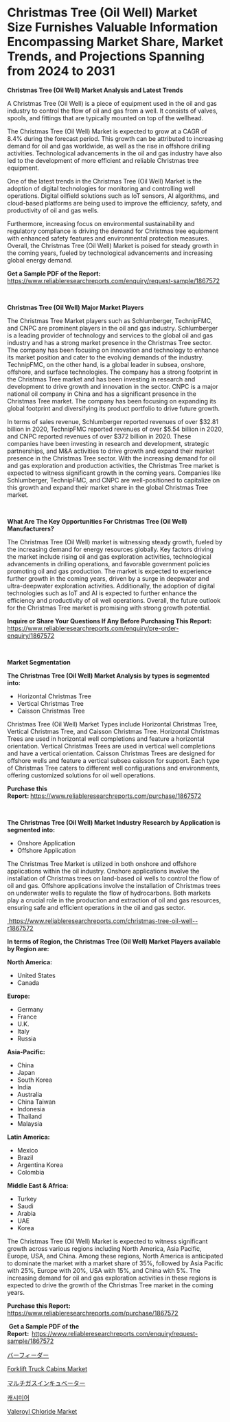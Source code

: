 <p><h1>Christmas Tree (Oil Well) Market Size Furnishes Valuable Information Encompassing Market Share, Market Trends, and Projections Spanning from 2024 to 2031</h1></p><p><strong>Christmas Tree (Oil Well) Market Analysis and Latest Trends</strong></p>
<p><p>A Christmas Tree (Oil Well) is a piece of equipment used in the oil and gas industry to control the flow of oil and gas from a well. It consists of valves, spools, and fittings that are typically mounted on top of the wellhead. </p><p>The Christmas Tree (Oil Well) Market is expected to grow at a CAGR of 8.4% during the forecast period. This growth can be attributed to increasing demand for oil and gas worldwide, as well as the rise in offshore drilling activities. Technological advancements in the oil and gas industry have also led to the development of more efficient and reliable Christmas tree equipment.</p><p>One of the latest trends in the Christmas Tree (Oil Well) Market is the adoption of digital technologies for monitoring and controlling well operations. Digital oilfield solutions such as IoT sensors, AI algorithms, and cloud-based platforms are being used to improve the efficiency, safety, and productivity of oil and gas wells. </p><p>Furthermore, increasing focus on environmental sustainability and regulatory compliance is driving the demand for Christmas tree equipment with enhanced safety features and environmental protection measures. Overall, the Christmas Tree (Oil Well) Market is poised for steady growth in the coming years, fueled by technological advancements and increasing global energy demand.</p></p>
<p><strong>Get a Sample PDF of the Report:&nbsp;</strong> <a href="https://www.reliableresearchreports.com/enquiry/request-sample/1867572">https://www.reliableresearchreports.com/enquiry/request-sample/1867572</a></p>
<p>&nbsp;</p>
<p><strong>Christmas Tree (Oil Well) Major Market Players</strong></p>
<p><p>The Christmas Tree Market players such as Schlumberger, TechnipFMC, and CNPC are prominent players in the oil and gas industry. Schlumberger is a leading provider of technology and services to the global oil and gas industry and has a strong market presence in the Christmas Tree sector. The company has been focusing on innovation and technology to enhance its market position and cater to the evolving demands of the industry. TechnipFMC, on the other hand, is a global leader in subsea, onshore, offshore, and surface technologies. The company has a strong footprint in the Christmas Tree market and has been investing in research and development to drive growth and innovation in the sector. CNPC is a major national oil company in China and has a significant presence in the Christmas Tree market. The company has been focusing on expanding its global footprint and diversifying its product portfolio to drive future growth.</p><p>In terms of sales revenue, Schlumberger reported revenues of over $32.81 billion in 2020, TechnipFMC reported revenues of over $5.54 billion in 2020, and CNPC reported revenues of over $372 billion in 2020. These companies have been investing in research and development, strategic partnerships, and M&A activities to drive growth and expand their market presence in the Christmas Tree sector. With the increasing demand for oil and gas exploration and production activities, the Christmas Tree market is expected to witness significant growth in the coming years. Companies like Schlumberger, TechnipFMC, and CNPC are well-positioned to capitalize on this growth and expand their market share in the global Christmas Tree market.</p></p>
<p>&nbsp;</p>
<p><strong>What Are The Key Opportunities For Christmas Tree (Oil Well) Manufacturers?</strong></p>
<p><p>The Christmas Tree (Oil Well) market is witnessing steady growth, fueled by the increasing demand for energy resources globally. Key factors driving the market include rising oil and gas exploration activities, technological advancements in drilling operations, and favorable government policies promoting oil and gas production. The market is expected to experience further growth in the coming years, driven by a surge in deepwater and ultra-deepwater exploration activities. Additionally, the adoption of digital technologies such as IoT and AI is expected to further enhance the efficiency and productivity of oil well operations. Overall, the future outlook for the Christmas Tree market is promising with strong growth potential.</p></p>
<p><strong>Inquire or Share Your Questions If Any Before Purchasing This Report:</strong> <a href="https://www.reliableresearchreports.com/enquiry/pre-order-enquiry/1867572">https://www.reliableresearchreports.com/enquiry/pre-order-enquiry/1867572</a></p>
<p>&nbsp;</p>
<p><strong>Market Segmentation</strong></p>
<p><strong>The Christmas Tree (Oil Well) Market Analysis by types is segmented into:</strong></p>
<p><ul><li>Horizontal Christmas Tree</li><li>Vertical Christmas Tree</li><li>Caisson Christmas Tree</li></ul></p>
<p><p>Christmas Tree (Oil Well) Market Types include Horizontal Christmas Tree, Vertical Christmas Tree, and Caisson Christmas Tree. Horizontal Christmas Trees are used in horizontal well completions and feature a horizontal orientation. Vertical Christmas Trees are used in vertical well completions and have a vertical orientation. Caisson Christmas Trees are designed for offshore wells and feature a vertical subsea caisson for support. Each type of Christmas Tree caters to different well configurations and environments, offering customized solutions for oil well operations.</p></p>
<p><strong>Purchase this Report:&nbsp;</strong><a href="https://www.reliableresearchreports.com/purchase/1867572">https://www.reliableresearchreports.com/purchase/1867572</a></p>
<p>&nbsp;</p>
<p><strong>The Christmas Tree (Oil Well) Market Industry Research by Application is segmented into:</strong></p>
<p><ul><li>Onshore Application</li><li>Offshore Application</li></ul></p>
<p><p>The Christmas Tree Market is utilized in both onshore and offshore applications within the oil industry. Onshore applications involve the installation of Christmas trees on land-based oil wells to control the flow of oil and gas. Offshore applications involve the installation of Christmas trees on underwater wells to regulate the flow of hydrocarbons. Both markets play a crucial role in the production and extraction of oil and gas resources, ensuring safe and efficient operations in the oil and gas sector.</p></p>
<p><a href="https://www.reliableresearchreports.com/christmas-tree-oil-well--r1867572">&nbsp;https://www.reliableresearchreports.com/christmas-tree-oil-well--r1867572</a></p>
<p><strong>In terms of Region, the Christmas Tree (Oil Well) Market Players available by Region are:</strong></p>
<p>
    <p> <strong> North America: </strong>
        <ul>
            <li>United States</li>
            <li>Canada</li>
        </ul>
        </p> 
    <p> <strong> Europe: </strong>
        <ul>
            <li>Germany</li>
            <li>France</li>
            <li>U.K.</li>
            <li>Italy</li>
            <li>Russia</li>
        </ul>
        </p> 
    <p> <strong> Asia-Pacific: </strong>
        <ul>
            <li>China</li>
            <li>Japan</li>
            <li>South Korea</li>
            <li>India</li>
            <li>Australia</li>
            <li>China Taiwan</li>
            <li>Indonesia</li>
            <li>Thailand</li>
            <li>Malaysia</li>
        </ul>
        </p> 
    <p> <strong> Latin America: </strong>
        <ul>
            <li>Mexico</li>
            <li>Brazil</li>
            <li>Argentina Korea</li>
            <li>Colombia</li>
        </ul>
        </p> 
    <p> <strong> Middle East & Africa: </strong>
        <ul>
            <li>Turkey</li>
            <li>Saudi</li>
            <li>Arabia</li>
            <li>UAE</li>
            <li>Korea</li>
        </ul>
    </p>
    </p>
<p><p>The Christmas Tree (Oil Well) Market is expected to witness significant growth across various regions including North America, Asia Pacific, Europe, USA, and China. Among these regions, North America is anticipated to dominate the market with a market share of 35%, followed by Asia Pacific with 25%, Europe with 20%, USA with 15%, and China with 5%. The increasing demand for oil and gas exploration activities in these regions is expected to drive the growth of the Christmas Tree market in the coming years.</p></p>
<p><strong>Purchase this Report: </strong><a href="https://www.reliableresearchreports.com/purchase/1867572">https://www.reliableresearchreports.com/purchase/1867572</a></p>
<p>&nbsp;<strong>Get a Sample PDF of the Report:&nbsp;&nbsp;</strong><a href="https://www.reliableresearchreports.com/enquiry/request-sample/1867572">https://www.reliableresearchreports.com/enquiry/request-sample/1867572</a></p>
<p><strong></strong></p>
<p><p><a href="https://github.com/FrancoWeber2023/Market-Research-Report-List-1/blob/main/635067743400.md">バーフィーダー</a></p><p><a href="https://github.com/jodemen/Market-Research-Report-List-2/blob/main/forklift-truck-cabins-market.md">Forklift Truck Cabins Market</a></p><p><a href="https://github.com/kegley4963/Market-Research-Report-List-1/blob/main/528213243398.md">マルチガスインキュベーター</a></p><p><a href="https://github.com/wallacBahrtyinger567686/Market-Research-Report-List-1/blob/main/348786039936.md">캐시미어</a></p><p><a href="https://issuu.com/reportprime-2/docs/valeroyl-chloride-market-size-2030.pptx">Valeroyl Chloride Market</a></p></p>
